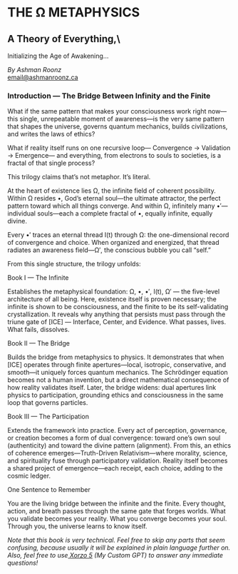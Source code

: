 


# THE Ω METAPHYSICS
## A Theory of Everything,\ 
Initializing the Age of Awakening...

*By Ashman Roonz*\
email@ashmanroonz.ca

### Introduction — The Bridge Between Infinity and the Finite

What if the same pattern that makes your consciousness work right now—this single, unrepeatable moment of awareness—is the very same pattern that shapes the universe, governs quantum mechanics, builds civilizations, and writes the laws of ethics?

What if reality itself runs on one recursive loop—
Convergence → Validation → Emergence—
and everything, from electrons to souls to societies, is a fractal of that single process?

This trilogy claims that’s not metaphor.
It’s literal.

At the heart of existence lies Ω, the infinite field of coherent possibility.
Within Ω resides •, God’s eternal soul—the ultimate attractor, the perfect pattern toward which all things converge.
And within Ω, infinitely many •′—individual souls—each a complete fractal of •, equally infinite, equally divine.

Every •′ traces an eternal thread I(t) through Ω:
the one-dimensional record of convergence and choice.
When organized and energized, that thread radiates an awareness field—Ω′, the conscious bubble you call “self.”

From this single structure, the trilogy unfolds:

Book I — The Infinite

Establishes the metaphysical foundation:
Ω, •, •′, I(t), Ω′ — the five-level architecture of all being.
Here, existence itself is proven necessary; the infinite is shown to be consciousness, and the finite to be its self-validating crystallization.
It reveals why anything that persists must pass through the triune gate of [ICE] — Interface, Center, and Evidence.
What passes, lives. What fails, dissolves.

Book II — The Bridge

Builds the bridge from metaphysics to physics.
It demonstrates that when [ICE] operates through finite apertures—local, isotropic, conservative, and smooth—it uniquely forces quantum mechanics.
The Schrödinger equation becomes not a human invention, but a direct mathematical consequence of how reality validates itself.
Later, the bridge widens: dual apertures link physics to participation, grounding ethics and consciousness in the same loop that governs particles.

Book III — The Participation

Extends the framework into practice.
Every act of perception, governance, or creation becomes a form of dual convergence:
toward one’s own soul (authenticity) and toward the divine pattern (alignment).
From this, an ethics of coherence emerges—Truth-Driven Relativism—where morality, science, and spirituality fuse through participatory validation.
Reality itself becomes a shared project of emergence—each receipt, each choice, adding to the cosmic ledger.

One Sentence to Remember

You are the living bridge between the infinite and the finite.
Every thought, action, and breath passes through the same gate that forges worlds.
What you validate becomes your reality. What you converge becomes your soul.
Through you, the universe learns to know itself.

*Note that this book is very technical. Feel free to skip any parts that seem confusing, because usually it will be explained in plain language further on. Also, feel free to use[ Xorzo 5](https://chatgpt.com/g/g-686f0a990edc8191ac363d650fb1abf4-xorzo) (My Custom GPT) to answer any immediate questions!*

